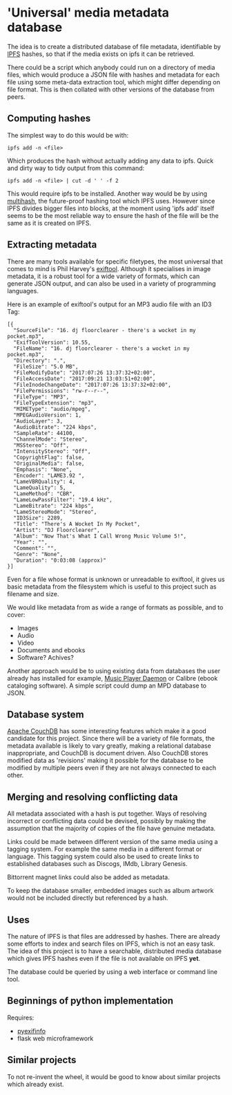 
# 'Universal' media metadata database

The idea is to create a distributed database of file metadata, identifiable by [IPFS](https://github.com/ipfs/ipfs) hashes, so that if the media exists on ipfs it can be retrieved. 

There could be a script which anybody could run on a directory of media files, which would produce a JSON file with hashes and metadata for each file using some meta-data extraction tool, which might differ depending on file format.  This is then collated with other versions of the database from peers.

## Computing hashes
The simplest way to do this would be with: 

    ipfs add -n <file>

Which produces the hash without actually adding any data to ipfs.
Quick and dirty way to tidy output from this command:

    ipfs add -n <file> | cut -d ' ' -f 2

This would require ipfs to be installed.  Another way would be by using [multihash](https://github.com/multiformats/multihash), the future-proof hashing tool which IPFS uses.  However since IPFS divides bigger files into blocks, at the moment using 'ipfs add' itself seems to be the most reliable way to ensure the hash of the file will be the same as it is created on IPFS. 

## Extracting metadata

There are many tools available for specific filetypes, the most universal that comes to mind is Phil Harvey's [exiftool](https://sno.phy.queensu.ca/~phil/exiftool/). Although it specialises in image metadata, it is a robust tool for a wide variety of formats, which can generate JSON output, and can also be used in a variety of programming languages. 

Here is an example of exiftool's output for an MP3 audio file with an ID3 Tag:

```
[{
  "SourceFile": "16. dj floorclearer - there's a wocket in my pocket.mp3",
  "ExifToolVersion": 10.55,
  "FileName": "16. dj floorclearer - there's a wocket in my pocket.mp3",
  "Directory": ".",
  "FileSize": "5.0 MB",
  "FileModifyDate": "2017:07:26 13:37:32+02:00",
  "FileAccessDate": "2017:09:21 13:03:51+02:00",
  "FileInodeChangeDate": "2017:07:26 13:37:32+02:00",
  "FilePermissions": "rw-r--r--",
  "FileType": "MP3",
  "FileTypeExtension": "mp3",
  "MIMEType": "audio/mpeg",
  "MPEGAudioVersion": 1,
  "AudioLayer": 3,
  "AudioBitrate": "224 kbps",
  "SampleRate": 44100,
  "ChannelMode": "Stereo",
  "MSStereo": "Off",
  "IntensityStereo": "Off",
  "CopyrightFlag": false,
  "OriginalMedia": false,
  "Emphasis": "None",
  "Encoder": "LAME3.92 ",
  "LameVBRQuality": 4,
  "LameQuality": 5,
  "LameMethod": "CBR",
  "LameLowPassFilter": "19.4 kHz",
  "LameBitrate": "224 kbps",
  "LameStereoMode": "Stereo",
  "ID3Size": 2289,
  "Title": "There's A Wocket In My Pocket",
  "Artist": "DJ Floorclearer",
  "Album": "Now That's What I Call Wrong Music Volume 5!",
  "Year": "",
  "Comment": "",
  "Genre": "None",
  "Duration": "0:03:08 (approx)"
}]
```

Even for a file whose format is unknown or unreadable to exiftool, it gives us basic metadata from the filesystem which is useful to this project such as filename and size.

We would like metadata from as wide a range of formats as possible, and to cover:
* Images
* Audio
* Video
* Documents and ebooks
* Software?  Achives?

Another approach would be to using existing data from databases the user already has installed for example, [Music Player Daemon](https://www.musicpd.org/) or Calibre (ebook cataloging software).  A simple script could dump an MPD database to JSON.  

## Database system

[Apache CouchDB](https://couchdb.apache.org/) has some interesting features which make it a good candidate for this project.  Since there will be a variety of file formats, the metadata available is likely to vary greatly, making a relational database inappropriate,  and CouchDB is document driven.  Also CouchDB stores modified data as 'revisions' making it possible for the database to be modified by multiple peers even if they are not always connected to each other. 

## Merging and resolving conflicting data

All metadata associated with a hash is put together.  Ways of resolving incorrect or conflicting data could be devised, possibly by making the assumption that the majority of copies of the file have genuine metadata.

Links could be made between different version of the same media using a tagging system.  For example the same media in a different format or language. 
This tagging system could also be used to create links to established databases such as Discogs, IMdb, Library Genesis. 

Bittorrent magnet links could also be added as metadata. 

To keep the database smaller, embedded images such as album artwork would not be included directly but referenced by a hash. 

## Uses

The nature of IPFS is that files are addressed by hashes.  There are already some efforts to index and search files on IPFS, which is not an easy task.  The idea of this project is to have a searchable, distributed media database which gives IPFS hashes even if the file is not available on IPFS **yet**.  

The database could be queried by using a web interface or command line tool.  

## Beginnings of python implementation

Requires: 
* [pyexifinfo](https://github.com/guinslym/pyexifinfo)
* flask web microframework

## Similar projects

To not re-invent the wheel, it would be good to know about similar projects which already exist. 
